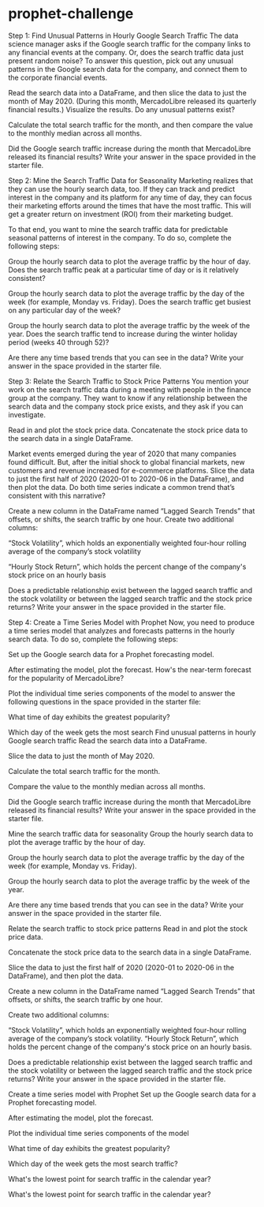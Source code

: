 # prophet-challenge

Step 1: Find Unusual Patterns in Hourly Google Search Traffic
The data science manager asks if the Google search traffic for the company links to any financial events at the company. Or, does the search traffic data just present random noise? To answer this question, pick out any unusual patterns in the Google search data for the company, and connect them to the corporate financial events.



Read the search data into a DataFrame, and then slice the data to just the month of May 2020. (During this month, MercadoLibre released its quarterly financial results.) Visualize the results. Do any unusual patterns exist?

Calculate the total search traffic for the month, and then compare the value to the monthly median across all months.

Did the Google search traffic increase during the month that MercadoLibre released its financial results? Write your answer in the space provided in the starter file.

Step 2: Mine the Search Traffic Data for Seasonality
Marketing realizes that they can use the hourly search data, too. If they can track and predict interest in the company and its platform for any time of day, they can focus their marketing efforts around the times that have the most traffic. This will get a greater return on investment (ROI) from their marketing budget.

To that end, you want to mine the search traffic data for predictable seasonal patterns of interest in the company. To do so, complete the following steps:

Group the hourly search data to plot the average traffic by the hour of day. Does the search traffic peak at a particular time of day or is it relatively consistent?

Group the hourly search data to plot the average traffic by the day of the week (for example, Monday vs. Friday). Does the search traffic get busiest on any particular day of the week?

Group the hourly search data to plot the average traffic by the week of the year. Does the search traffic tend to increase during the winter holiday period (weeks 40 through 52)?

Are there any time based trends that you can see in the data? Write your answer in the space provided in the starter file.

Step 3: Relate the Search Traffic to Stock Price Patterns
You mention your work on the search traffic data during a meeting with people in the finance group at the company. They want to know if any relationship between the search data and the company stock price exists, and they ask if you can investigate.

Read in and plot the stock price data. Concatenate the stock price data to the search data in a single DataFrame.

Market events emerged during the year of 2020 that many companies found difficult. But, after the initial shock to global financial markets, new customers and revenue increased for e-commerce platforms. Slice the data to just the first half of 2020 (2020-01 to 2020-06 in the DataFrame), and then plot the data. Do both time series indicate a common trend that’s consistent with this narrative?

Create a new column in the DataFrame named “Lagged Search Trends” that offsets, or shifts, the search traffic by one hour. Create two additional columns:

“Stock Volatility”, which holds an exponentially weighted four-hour rolling average of the company’s stock volatility

“Hourly Stock Return”, which holds the percent change of the company's stock price on an hourly basis

Does a predictable relationship exist between the lagged search traffic and the stock volatility or between the lagged search traffic and the stock price returns? Write your answer in the space provided in the starter file.

Step 4: Create a Time Series Model with Prophet
Now, you need to produce a time series model that analyzes and forecasts patterns in the hourly search data. To do so, complete the following steps:

Set up the Google search data for a Prophet forecasting model.

After estimating the model, plot the forecast. How's the near-term forecast for the popularity of MercadoLibre?

Plot the individual time series components of the model to answer the following questions in the space provided in the starter file:

What time of day exhibits the greatest popularity?

Which day of the week gets the most search Find unusual patterns in hourly Google search traffic 
Read the search data into a DataFrame. 

Slice the data to just the month of May 2020. 

Calculate the total search traffic for the month.

Compare the value to the monthly median across all months. 

Did the Google search traffic increase during the month that MercadoLibre released its financial results? Write your answer in the space provided in the starter file. 

Mine the search traffic data for seasonality 
Group the hourly search data to plot the average traffic by the hour of day. 

Group the hourly search data to plot the average traffic by the day of the week (for example, Monday vs. Friday). 

Group the hourly search data to plot the average traffic by the week of the year. 

Are there any time based trends that you can see in the data? Write your answer in the space provided in the starter file. 

Relate the search traffic to stock price patterns 
Read in and plot the stock price data. 

Concatenate the stock price data to the search data in a single DataFrame.

Slice the data to just the first half of 2020 (2020-01 to 2020-06 in the DataFrame), and then plot the data. 

Create a new column in the DataFrame named “Lagged Search Trends” that offsets, or shifts, the search traffic by one hour. 

Create two additional columns:

“Stock Volatility”, which holds an exponentially weighted four-hour rolling average of the company’s stock volatility.
“Hourly Stock Return”, which holds the percent change of the company's stock price on an hourly basis. 

Does a predictable relationship exist between the lagged search traffic and the stock volatility or between the lagged search traffic and the stock price returns? Write your answer in the space provided in the starter file.

Create a time series model with Prophet 
Set up the Google search data for a Prophet forecasting model.

After estimating the model, plot the forecast.

Plot the individual time series components of the model

What time of day exhibits the greatest popularity? 

Which day of the week gets the most search traffic? 

What's the lowest point for search traffic in the calendar year? 

What's the lowest point for search traffic in the calendar year?

 
